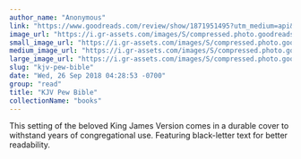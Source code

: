 ```yaml
---
author_name: "Anonymous"
link: "https://www.goodreads.com/review/show/1871951495?utm_medium=api&utm_source=rss"
image_url: "https://i.gr-assets.com/images/S/compressed.photo.goodreads.com/books/1392231392l/20522508._SX50_.jpg"
small_image_url: "https://i.gr-assets.com/images/S/compressed.photo.goodreads.com/books/1392231392l/20522508._SX50_.jpg"
medium_image_url: "https://i.gr-assets.com/images/S/compressed.photo.goodreads.com/books/1392231392l/20522508._SX98_.jpg"
large_image_url: "https://i.gr-assets.com/images/S/compressed.photo.goodreads.com/books/1392231392l/20522508.jpg"
slug: "kjv-pew-bible"
date: "Wed, 26 Sep 2018 04:28:53 -0700"
group: "read"
title: "KJV Pew Bible"
collectionName: "books"
---
```

This setting of the beloved King James Version comes in a durable cover to withstand years of congregational use. Featuring black-letter text for better readability.
